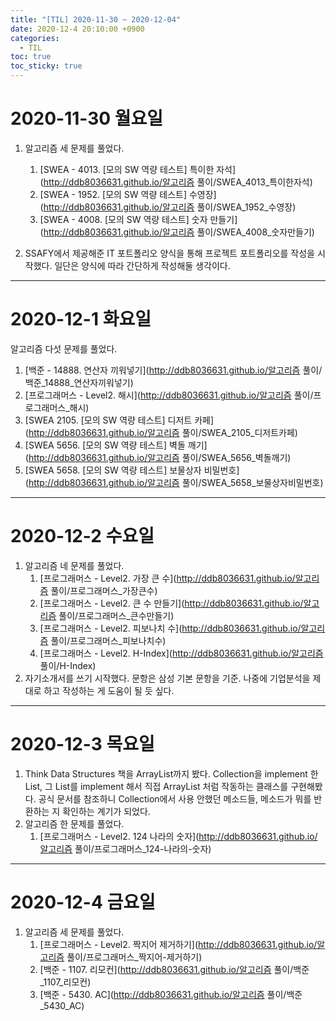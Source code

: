 ```yaml
---
title: "[TIL] 2020-11-30 ~ 2020-12-04"
date: 2020-12-4 20:10:00 +0900
categories:
  - TIL
toc: true
toc_sticky: true
---
```


# 2020-11-30 월요일

1. 알고리즘 세 문제를 풀었다.

   1. [SWEA - 4013. [모의 SW 역량 테스트] 특이한 자석](http://ddb8036631.github.io/알고리즘 풀이/SWEA_4013_특이한자석)
   2. [SWEA - 1952. [모의 SW 역량 테스트] 수영장](http://ddb8036631.github.io/알고리즘 풀이/SWEA_1952_수영장)
   3. [SWEA - 4008. [모의 SW 역량 테스트] 숫자 만들기](http://ddb8036631.github.io/알고리즘 풀이/SWEA_4008_숫자만들기)

2. SSAFY에서 제공해준 IT 포트폴리오 양식을 통해 프로젝트 포트폴리오를 작성을 시작했다. 일단은 양식에 따라 간단하게 작성해둘 생각이다.

---

# 2020-12-1 화요일

알고리즘 다섯 문제를 풀었다.

1. [백준 - 14888. 연산자 끼워넣기](http://ddb8036631.github.io/알고리즘 풀이/백준_14888_연산자끼워넣기)
2. [프로그래머스 - Level2. 해시](http://ddb8036631.github.io/알고리즘 풀이/프로그래머스_해시)
3. [SWEA 2105. [모의 SW 역량 테스트] 디저트 카페](http://ddb8036631.github.io/알고리즘 풀이/SWEA_2105_디저트카페)
4. [SWEA 5656. [모의 SW 역량 테스트] 벽돌 깨기](http://ddb8036631.github.io/알고리즘 풀이/SWEA_5656_벽돌깨기)
5. [SWEA 5658. [모의 SW 역량 테스트] 보물상자 비밀번호](http://ddb8036631.github.io/알고리즘 풀이/SWEA_5658_보물상자비밀번호)

---

# 2020-12-2 수요일

1. 알고리즘 네 문제를 풀었다.
   1. [프로그래머스 - Level2. 가장 큰 수](http://ddb8036631.github.io/알고리즘 풀이/프로그래머스_가장큰수)
   2. [프로그래머스 - Level2. 큰 수 만들기](http://ddb8036631.github.io/알고리즘 풀이/프로그래머스_큰수만들기)
   3. [프로그래머스 - Level2. 피보나치 수](http://ddb8036631.github.io/알고리즘 풀이/프로그래머스_피보나치수)
   4. [프로그래머스 - Level2. H-Index](http://ddb8036631.github.io/알고리즘 풀이/H-Index)
2. 자기소개서를 쓰기 시작했다. 문항은 삼성 기본 문항을 기준. 나중에 기업분석을 제대로 하고 작성하는 게 도움이 될 듯 싶다.

---

# 2020-12-3 목요일

1. Think Data Structures 책을 ArrayList까지 봤다. Collection을 implement 한 List, 그 List를 implement 해서 직접 ArrayList 처럼 작동하는 클래스를 구현해봤다. 공식 문서를 참조하니 Collection에서 사용 안했던 메소드들, 메소드가 뭐를 반환하는 지 확인하는 계기가 되었다.
2. 알고리즘 한 문제를 풀었다.
   1. [프로그래머스 - Level2. 124 나라의 숫자](http://ddb8036631.github.io/알고리즘 풀이/프로그래머스_124-나라의-숫자)

---

# 2020-12-4 금요일

1. 알고리즘 세 문제를 풀었다.
   1. [프로그래머스 - Level2. 짝지어 제거하기](http://ddb8036631.github.io/알고리즘 풀이/프로그래머스_짝지어-제거하기)
   2. [백준 - 1107. 리모컨](http://ddb8036631.github.io/알고리즘 풀이/백준_1107_리모컨)
   3. [백준 - 5430. AC](http://ddb8036631.github.io/알고리즘 풀이/백준_5430_AC)

